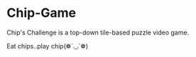 # Chip-Game
Chip's Challenge is a top-down tile-based puzzle video game.

Eat chips..play chip(❁´◡`❁)

